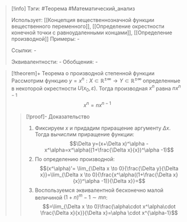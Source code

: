 > [!info]
> Тэги: #Теорема #Математический_анализ   
> 
> Использует: [[Концепция вещественнозначной функции вещественного переменного]], [[Определение окрестности конечной точки с равноудаленными концами]], [[Определение производной]]
> Примеры: *-*
> 
> Ссылки: *-*
> 
> Эквивалентности: *-*
> Обобщения: *-*

> [!theorem]+ Теорема о производной степенной функции
> Рассмотрим функцию $y = x^n:X \subset \mathbb{R^{\pm\infty}}\rightarrow Y \subset \mathbb{R^{\pm\infty}}$ определенные в некоторой окрестности $U(x_0, \varepsilon)$. Тогда производная $x^n$ равна $nx^{n-1}$ $$x^n = nx^{n-1}$$
> > [!proof]- Доказательство
> > 1. Фиксируем $x$ и придадим приращение аргументу $\Delta x$. Тогда вычислим приращение функции: $$\Delta y=(x+\Delta x)^\alpha -x^\alpha=x^\alpha((1+\frac{\Delta x}{x})^\alpha -1)$$
> > 2. По определению производной:   $$(x^\alpha)'= \lim_{\Delta x \to 0}{\frac{\Delta y}{\Delta x}}=\lim_{\Delta x \to 0}{\frac{x^\alpha((1+\frac{\Delta x}{x})^\alpha -1)}{\Delta x}}=$$
> > 3. Воспользуемся эквивалентной бесконечно малой величиной $(1+n)^m - 1 \sim mn$: $$=\lim_{\Delta x \to 0}\frac{\alpha\cdot x^\alpha\cdot \frac{\Delta x}{x}}{\Delta x}=\alpha \cdot x^{\alpha-1}$$
